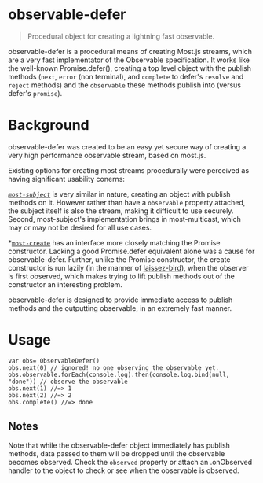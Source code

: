 # observable-defer

> Procedural object for creating a lightning fast observable.

observable-defer is a procedural means of creating Most.js streams, which are a very fast implementator of the Observable specification. It works like the well-known Promise.defer(), creating a top level object with the publish methods (`next`, `error` (non terminal), and `complete` to defer's `resolve` and `reject` methods) and the `observable` these methods publish into (versus defer's `promise`).

# Background

observable-defer was created to be an easy yet secure way of creating a very high performance observable stream, based on most.js.

Existing options for creating most streams procedurally were perceived as having significant usability conerns:

*[`most-subject`](https://github.com/mostjs-community/subject)* is very similar in nature, creating an object with publish methods on it. However rather than have a `observable` property attached, the subject itself is also the stream, making it difficult to use securely. Second, most-subject's implementation brings in most-multicast, which may or may not be desired for all use cases.

*[`most-create`](https://github.com/mostjs/create) has an interface more closely matching the Promise constructor. Lacking a good Promise.defer equivalent alone was a cause for observable-defer. Further, unlike the Promise constructor, the create constructor is run lazily (in the manner of [laissez-bird](https://github.com/rektide/laissez-bird)), when the observer is first observed, which makes trying to lift publish methods out of the constructor an interesting problem.

observable-defer is designed to provide immediate access to publish methods and the outputting observable, in an extremely fast manner.

# Usage

```
var obs= ObservableDefer()
obs.next(0) // ignored! no one observing the observable yet.
obs.observable.forEach(console.log).then(console.log.bind(null, "done")) // observe the observable
obs.next(1) //=> 1
obs.next(2) //=> 2
obs.complete() //=> done
```

## Notes

Note that while the observable-defer object immediately has publish methods, data passed to them will be dropped until the observable becomes observed. Check the `observed` property or attach an .onObserved handler to the object to check or see when the observable is observed.
